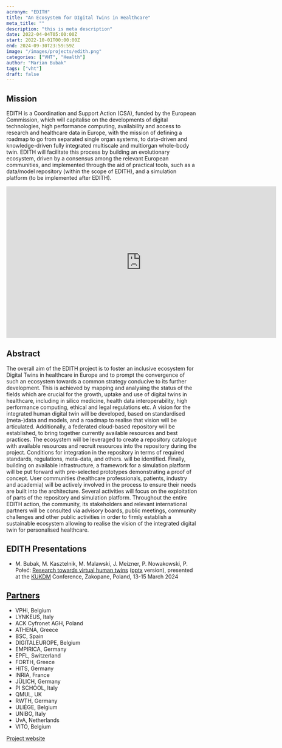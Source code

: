 ```yaml
---
acronym: "EDITH"
title: "An Ecosystem for DIgital Twins in Healthcare"
meta_title: ""
description: "this is meta description"
date: 2022-04-04T05:00:00Z
start: 2022-10-01T00:00:00Z
end: 2024-09-30T23:59:59Z
image: "/images/projects/edith.png"
categories: ["VHT", "Health"]
author: "Marian Bubak"
tags: ["vht"]
draft: false
---
```


## Mission

EDITH is a Coordination and Support Action (CSA), funded by the European Commission, which will capitalise on the developments of digital technologies, high performance computing, availability and access to research and healthcare data in Europe, with the mission of defining a roadmap to go from separated single organ systems, to data-driven and knowledge-driven fully integrated multiscale and multiorgan whole-body twin. EDITH will facilitate this process by building an evolutionary ecosystem, driven by a consensus among the relevant European communities, and implemented through the aid of practical tools, such as a data/model repository (within the scope of EDITH), and a simulation platform (to be implemented after EDITH).

<div class="flex justify-center">
  <iframe src="https://www.linkedin.com/embed/feed/update/urn:li:ugcPost:7175835520143421441?compact=1" height="399" width="710" frameborder="0" allowfullscreen="" title="Embedded post"></iframe>
</div>

## Abstract
The overall aim of the EDITH project is to foster an inclusive ecosystem for Digital Twins in healthcare in Europe and to prompt the convergence of such an ecosystem towards a common strategy conducive to its further development. This is achieved by mapping and analysing the status of the fields which are crucial for the growth, uptake and use of digital twins in healthcare, including in silico medicine, health data interoperability, high performance computing, ethical and legal regulations etc. A vision for the integrated human digital twin will be developed, based on standardised (meta-)data and models, and a roadmap to realise that vision will be articulated. Additionally, a federated cloud-based repository will be established, to bring together currently available resources and best practices. The ecosystem will be leveraged to create a repository catalogue with available resources and recruit resources into the repository during the project. Conditions for integration in the repository in terms of required standards, regulations, meta-data, and others. will be identified. Finally, building on available infrastructure, a framework for a simulation platform will be put forward with pre-selected prototypes demonstrating a proof of concept. User communities (healthcare professionals, patients, industry and academia) will be actively involved in the process to ensure their needs are built into the architecture. Several activities will focus on the exploitation of parts of the repository and simulation platform. Throughout the entire EDITH action, the community, its stakeholders and relevant international partners will be consulted via advisory boards, public meetings, community challenges and other public activities in order to firmly establish a sustainable ecosystem allowing to realise the vision of the integrated digital twin for personalised healthcare.

## EDITH Presentations
- M. Bubak, M. Kasztelnik, M. Malawski, J. Meizner, P. Nowakowski, P. Połeć:
  [Research towards virtual human twins](/edith/MB-KUKDM-March-2024-v01.pdf)
([pptx](/edith/MB-KUKDM-March-2024-v01.pptx) version), presented at the [KUKDM](https://www.cyfronet.pl/aktualnosci_i_wydarzenia/19967,3,komunikat,konferencja_ku_kdm_2024_-_13-15_marca__zakopane.html) Conference, Zakopane, Poland, 13-15 March 2024

## [Partners](https://www.edith-csa.eu/partners/)
- VPHi, Belgium
- LYNKEUS, Italy
- ACK Cyfronet AGH, Poland
- ATHENA, Greece
- BSC, Spain
- DIGITALEUROPE, Belgium
- EMPIRICA, Germany
- EPFL, Switzerland
- FORTH, Greece
- HITS, Germany
- INRIA, France
- JÜLICH, Germany
- PI SCHOOL, Italy
- QMUL, UK
- RWTH, Germany
- ULIÈGE, Belgium
- UNIBO, Italy
- UvA, Netherlands
- VITO, Belgium

[Project website](https://www.edith-csa.eu)
